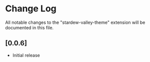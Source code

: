 # Change Log

All notable changes to the "stardew-valley-theme" extension will be documented in this file.

## [0.0.6]

- Initial release
